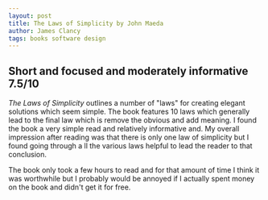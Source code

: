 ```yaml
---
layout: post
title: The Laws of Simplicity by John Maeda
author: James Clancy
tags: books software design
---
```


## Short and focused and moderately informative 7.5/10

_The Laws of Simplicity_ outlines a number of "laws" for creating elegant solutions which seem simple. The book features 10 laws which generally lead to the final law which is remove the obvious and add meaning. I found the book a very simple read and relatively informative and. My overall impression after reading was that there is only one law of simplicity but I found going through a ll the various laws helpful to lead the reader to that conclusion. 

The book only took a few hours to read and for that amount of time I think it was worthwhile but I probably would be annoyed if I actually spent money on the book and didn't get it for free.